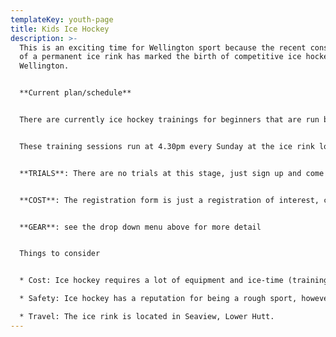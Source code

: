 ```yaml
---
templateKey: youth-page
title: Kids Ice Hockey
description: >-
  This is an exciting time for Wellington sport because the recent construction
  of a permanent ice rink has marked the birth of competitive ice hockey in
  Wellington. 


  **Current plan/schedule**


  There are currently ice hockey trainings for beginners that are run by a Coach that previously played in the New Zealand National Ice Hockey League as well as Canadian Coaches. The current trainings include skills training, followed by casual game play.


  These training sessions run at 4.30pm every Sunday at the ice rink located at 85 Port Road in Seaview.


  **TRIALS**: There are no trials at this stage, just sign up and come along for a go. Gear can be hired at the ice rink for those that want to test it out


  **COST**: The registration form is just a registration of interest, costs associated with the sport are listed below and paid directly to the venue


  **GEAR**: see the drop down menu above for more detail


  Things to consider


  * Cost: Ice hockey requires a lot of equipment and ice-time (trainings and games) will need to be paid for ($15 per session). The following page details what gear is required to play ice hockey at a competitive level, where to buy the gear, and the estimated cost (for the cheapest equipment).

  * Safety: Ice hockey has a reputation for being a rough sport, however, it is relatively safe due to all the equipment that players are required to wear. Furthermore, it is rare to have leagues in New Zealand that have ‘full contact’, or ‘checking’; only top New Zealand leagues allow full contact, so it will not be permitted in any Wellington ice hockey for the foreseeable future.

  * Travel: The ice rink is located in Seaview, Lower Hutt.
---
```

